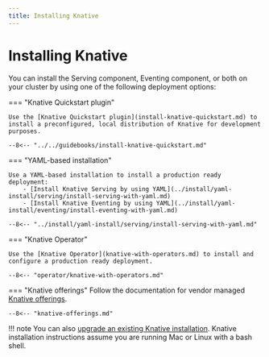 ```yaml
---
title: Installing Knative
---
```


# Installing Knative

You can install the Serving component, Eventing component, or both on your
cluster by using one of the following deployment options:

=== "Knative Quickstart plugin"

    Use the [Knative Quickstart plugin](install-knative-quickstart.md) to install a preconfigured, local distribution of Knative for development purposes. 

    --8<-- "../../guidebooks/install-knative-quickstart.md"

=== "YAML-based installation"

    Use a YAML-based installation to install a production ready deployment:
        - [Install Knative Serving by using YAML](../install/yaml-install/serving/install-serving-with-yaml.md)
        - [Install Knative Eventing by using YAML](../install/yaml-install/eventing/install-eventing-with-yaml.md)

    --8<-- "../install/yaml-install/serving/install-serving-with-yaml.md"

=== "Knative Operator"

    Use the [Knative Operator](knative-with-operators.md) to install and configure a production ready deployment.
    
    --8<-- "operator/knative-with-operators.md"

=== "Knative offerings"
    Follow the documentation for vendor managed [Knative offerings](knative-offerings.md).
    
    --8<-- "knative-offerings.md"

!!! note
    You can also [upgrade an existing Knative installation](docs/install/upgrade/README.md). Knative installation instructions assume you are running Mac or Linux with a bash shell.